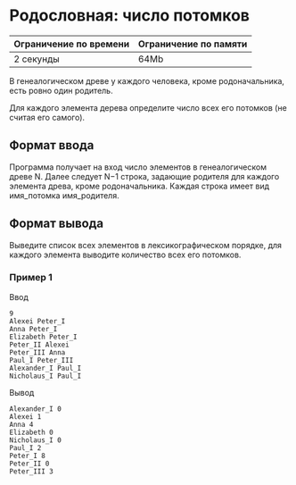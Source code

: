 # Родословная: число потомков

| Ограничение по времени |  Ограничение по памяти|
|--|--|
| 2 секунды | 64Mb |

В генеалогическом древе у каждого человека, кроме родоначальника, есть ровно один родитель.

Для каждого элемента дерева определите число всех его потомков (не считая его самого).

## Формат ввода

Программа получает на вход число элементов в генеалогическом древе N. Далее следует N−1 строка, задающие родителя для каждого элемента древа, кроме родоначальника. Каждая строка имеет вид имя_потомка имя_родителя.

## Формат вывода

Выведите список всех элементов в лексикографическом порядке, для каждого элемента выводите количество всех его потомков.

### Пример 1

Ввод

    9
    Alexei Peter_I
    Anna Peter_I
    Elizabeth Peter_I
    Peter_II Alexei
    Peter_III Anna
    Paul_I Peter_III
    Alexander_I Paul_I
    Nicholaus_I Paul_I

Вывод

    Alexander_I 0
    Alexei 1
    Anna 4
    Elizabeth 0
    Nicholaus_I 0
    Paul_I 2
    Peter_I 8
    Peter_II 0
    Peter_III 3
